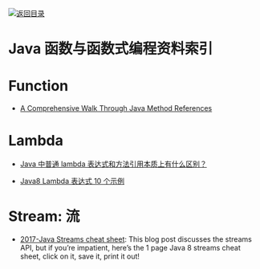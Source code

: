 [![返回目录](https://parg.co/UGo)](https://parg.co/b4z) 
 


# Java 函数与函数式编程资料索引

# Function

* [A Comprehensive Walk Through Java Method References](https://dzone.com/articles/a-comprehensive-walk-over-java-method-references)

# Lambda

* [Java 中普通 lambda 表达式和方法引用本质上有什么区别？ ](https://www.zhihu.com/question/51491241/answer/126232275)

* [Java8 Lambda 表达式 10 个示例](http://www.importnew.com/16436.html)

# Stream: 流

* [2017-Java Streams cheat sheet](https://zeroturnaround.com/rebellabs/java-8-streams-cheat-sheet/): This blog post discusses the streams API, but if you’re impatient, here’s the 1 page Java 8 streams cheat sheet, click on it, save it, print it out!
